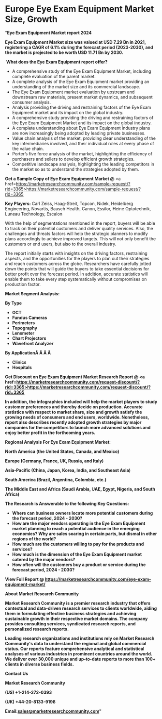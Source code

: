 # Europe Eye Exam Equipment Market Size, Growth
"<strong>Eye Exam Equipment Market report 2024</strong>

<strong>Eye Exam Equipment Market size was valued at USD 7.29 Bn in 2021, registering a CAGR of 6.1% during the forecast period (2023-2030), and the market is projected to be worth USD 11.71 Bn by 2030.</strong>

 <strong><b>What does the Eye Exam Equipment report offer?</b></strong>
<ul>
  <li>A comprehensive study of the Eye Exam Equipment Market, including complete evaluation of the parent market.</li>
  <li>A complete analysis of the Eye Exam Equipment market providing an understanding of the market size and its commercial landscape.</li>
  <li>The Eye Exam Equipment market evaluation by upstream and downstream raw materials, present market dynamics, and subsequent consumer analysis.</li>
  <li>Analysis providing the driving and restraining factors of the Eye Exam Equipment market and its impact on the global industry.</li>
  <li>A comprehensive study providing the driving and restraining factors of the Eye Exam Equipment Market and its impact on the global industry.</li>
  <li>A complete understanding about Eye Exam Equipment industry plans are now increasingly being adopted by leading private businesses.</li>
  <li>Value chain analysis of the market, providing clear understanding of the key intermediaries involved, and their individual roles at every phase of the value chain.</li>
  <li>Porter’s five force analysis of the market, highlighting the efficiency of purchasers and sellers to develop efficient growth strategies.</li>
  <li>Competitive landscape analysis, highlighting the leading competitors in the market so as to understand the strategies adopted by them.</li>
</ul>

<strong>Get a Sample Copy of Eye Exam Equipment Market @ </strong><a href=https://marketresearchcommunity.com/sample-request/?rid=3365><u>https://marketresearchcommunity.com/sample-request/?rid=3365</u></a>

<strong>Key Players:</strong> 
Carl Zeiss, Haag-Streit, Topcon, Nidek, Heidelberg Engineering, Novartis, Bausch Health, Canon, Essilor, Heine Optotechnik, Luneau Technology, Escalon

With the help of segmentations mentioned in the report, buyers will be able to track on their potential customers and deliver quality services. Also, the challenges and threats factors will help the strategic planners to modify plans accordingly to achieve improved targets. This will not only benefit the customers or end users, but also to the overall industry.

The report initially starts with insights on the driving factors, restraining aspects, and the opportunities for the players to plan out their strategies and reach customers across the globe. Researchers have carefully jotted down the points that will guide the buyers to take essential decisions for better profit over the forecast period. In addition, accurate statistics will enable them to take every step systematically without compromises on production factor.

<strong>Market Segment Analysis:</strong>


<strong><strong>By Type</strong></h4>
<ul>
 	<li>OCT</li>
 	<li>Fundus Cameras</li>
 	<li>Perimeters</li>
 	<li>Topography</li>
 	<li>Lensmeter</li>
 	<li>Chart Projectors</li>
 	<li>Wavefront Analyzer</li>
</ul>
<strong><strong>By ApplicationÂ Â Â Â  </strong></h4>
<ul>
 	<li>Clinics</li>
 	<li>Hospitals</li>
</ul>

<strong>Get Discount on Eye Exam Equipment Market Research Report @ </b></strong><a href=https://marketresearchcommunity.com/request-discount/?rid=3365><u>https://marketresearchcommunity.com/request-discount/?rid=3365</u></a>

In addition, the infographics included will help the market players to study customer preferences and thereby decide on production. Accurate statistics with respect to market share, size and growth satisfy the growing needs of consumers and end users, worldwide. Nonetheless, report also describes recently adopted growth strategies by major companies for the competitors to launch more advanced solutions and enjoy better profit in the forthcoming years.

<strong>Regional Analysis For Eye Exam Equipment Market:</strong>

<strong>North America</strong> (the United States, Canada, and Mexico)

<strong>Europe</strong> (Germany, France, UK, Russia, and Italy)

<strong>Asia-Pacific</strong> (China, Japan, Korea, India, and Southeast Asia)

<strong>South America</strong> (Brazil, Argentina, Colombia, etc.)

<strong>The Middle East and Africa</strong> (Saudi Arabia, UAE, Egypt, Nigeria, and South Africa)

<strong>The Research is Answerable to the following Key Questions:</strong>
<ul>
 	<li>Where can business owners locate more potential customers during the forecast period, 2024 - 2030?</li>
 	<li>How are the major vendors operating in the Eye Exam Equipment market planning to reach a potential audience in the emerging economies? Why are sales soaring in certain parts, but dismal in other regions of the world?</li>
 	<li>How much are the customers willing to pay for the products and services?</li>
 	<li>How much is the dimension of the Eye Exam Equipment market catered by the major vendors?</li>
 	<li>How often will the customers buy a product or service during the forecast period, 2024 - 2030?</li>
</ul>

<strong>View Full Report @</strong> <a href=https://marketresearchcommunity.com/eye-exam-equipment-market/>https://marketresearchcommunity.com/eye-exam-equipment-market/</a>

<strong>About Market Research Community</strong>

Market Research Community is a premier research industry that offers contextual and data-driven research services to clients worldwide, aiding them in formulating effective business strategies and achieving sustainable growth in their respective market domains. The company provides consulting services, syndicated research reports, and personalized research reports.

Leading research organizations and institutions rely on Market Research Community's data to understand the regional and global commercial status. Our reports feature comprehensive analytical and statistical analyses of various industries in prominent countries around the world. We deliver over 30,000 unique and up-to-date reports to more than 100+ clients in diverse business fields.

<strong>Contact Us</strong>

<strong>Market Research Community</strong>

(US) +1-214-272-0393

(UK) +44-20-8133-9198

<strong>Email:</strong>sales@marketresearchcommunity.com"
